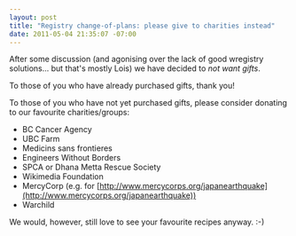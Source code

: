 ```yaml
---
layout: post
title: "Registry change-of-plans: please give to charities instead"
date: 2011-05-04 21:35:07 -07:00
---
```

After some discussion (and agonising over the lack of good wregistry
solutions... but that's mostly Lois) we have decided to *not want gifts*.

To those of you who have already purchased gifts, thank you!

<!--more-->

To those of you who have not yet purchased gifts, please consider donating to
our favourite charities/groups:

- BC Cancer Agency
- UBC Farm
- Medicins sans frontieres
- Engineers Without Borders
- SPCA or Dhana Metta Rescue Society
- Wikimedia Foundation
- MercyCorp (e.g. for
  [http://www.mercycorps.org/japanearthquake](http://www.mercycorps.org/japanearthquake))
- Warchild

We would, however, still love to see your favourite recipes anyway. :-)
